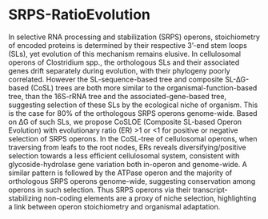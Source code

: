 # SRPS-RatioEvolution
In selective RNA processing and stabilization (SRPS) operons, stoichiometry of encoded
proteins is determined by their respective 3’-end stem loops (SLs), yet evolution of this mechanism
remains elusive. In cellulosomal operons of Clostridium spp., the orthologous SLs and their
associated genes drift separately during evolution, with their phylogeny poorly correlated. However
the SL-sequence-based tree and composite SL-∆G-based (CoSL) trees are both more similar to the
organismal-function-based tree, than the 16S-rRNA tree and the associated-gene-based tree,
suggesting selection of these SLs by the ecological niche of organism. This is the case for 80% of
the orthologous SRPS operons genome-wide. Based on ∆G of such SLs, we propose CoSLOE
(Composite SL-based Operon Evolution) with evolutionary ratio (ER) >1 or <1 for positive or
negative selection of SRPS operons. In the CoSL-tree of cellulosomal operons, when traversing
from leafs to the root nodes, ERs reveals diversifying/positive selection towards a less efficient
cellulosomal system, consistent with glycoside-hydrolase gene variation both in-operon and
genome-wide. A similar pattern is followed by the ATPase operon and the majority of orthologous
SRPS operons genome-wide, suggesting conservation among operons in such selection. Thus SRPS
operons via their transcript-stabilizing non-coding elements are a proxy of niche selection,
highlighting a link between operon stoichiometry and organismal adaptation.
